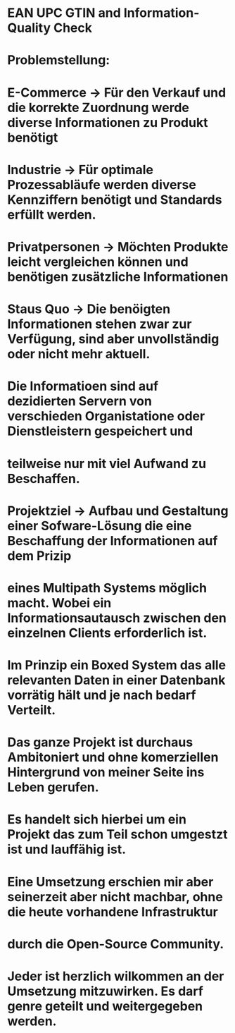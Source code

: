 
# EAN UPC GTIN and Information-Quality Check

# Problemstellung:

# E-Commerce      -> Für den Verkauf und die korrekte Zuordnung werde diverse Informationen zu Produkt benötigt

# Industrie       -> Für optimale Prozessabläufe werden diverse Kennziffern benötigt und Standards erfüllt werden.

# Privatpersonen  -> Möchten Produkte leicht vergleichen können und benötigen zusätzliche Informationen


# Staus Quo       -> Die benöigten Informationen stehen zwar zur Verfügung, sind aber unvollständig oder nicht mehr aktuell.
# Die Informatioen sind auf dezidierten Servern von verschieden Organistatione oder Dienstleistern gespeichert und 
# teilweise nur mit viel Aufwand zu Beschaffen.


# Projektziel     -> Aufbau und Gestaltung einer Sofware-Lösung die eine Beschaffung der Informationen auf dem Prizip
# eines Multipath Systems möglich macht. Wobei ein Informationsautausch zwischen den einzelnen Clients erforderlich ist.
# Im Prinzip ein Boxed System das alle relevanten Daten in einer Datenbank vorrätig hält und je nach bedarf Verteilt.


# Das ganze Projekt ist durchaus Ambitoniert und ohne komerziellen Hintergrund von meiner Seite ins Leben gerufen.

# Es handelt sich hierbei um ein Projekt das zum Teil schon umgestzt ist und lauffähig ist.
# Eine Umsetzung erschien mir aber seinerzeit aber nicht machbar, ohne die heute vorhandene Infrastruktur 
# durch die Open-Source Community. 

# Jeder ist herzlich wilkommen an der Umsetzung mitzuwirken. Es darf genre geteilt und weitergegeben werden. 

